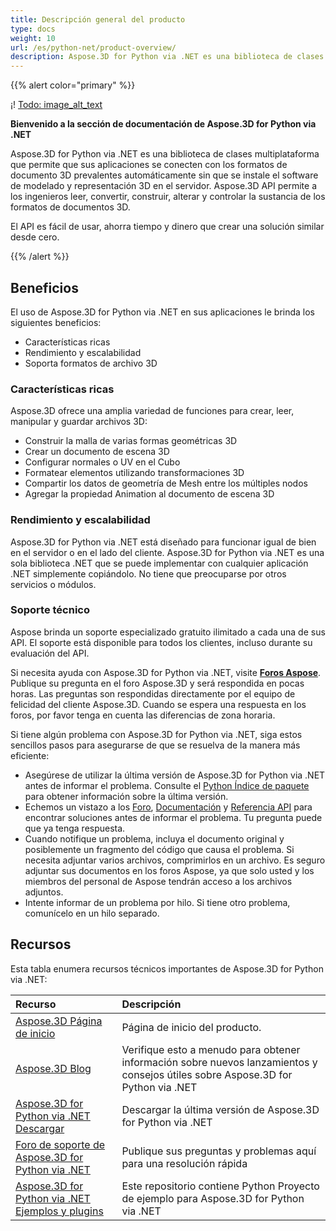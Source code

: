 ```yaml
---
title: Descripción general del producto
type: docs
weight: 10
url: /es/python-net/product-overview/
description: Aspose.3D for Python via .NET es una biblioteca de clases multiplataforma que permite que sus aplicaciones se conecten con los formatos de documento 3D prevalentes automáticamente sin que se instale el software de modelado y representación 3D en el servidor. Aspose.3D API permite a los ingenieros leer, convertir, construir, alterar y controlar la sustancia de los formatos de documentos 3D.
---
```

{{% alert color="primary" %}} 

¡! [Todo: image_alt_text](/3d/es/python-net/home_1.png)

**Bienvenido a la sección de documentación de Aspose.3D for Python via .NET**

Aspose.3D for Python via .NET es una biblioteca de clases multiplataforma que permite que sus aplicaciones se conecten con los formatos de documento 3D prevalentes automáticamente sin que se instale el software de modelado y representación 3D en el servidor. Aspose.3D API permite a los ingenieros leer, convertir, construir, alterar y controlar la sustancia de los formatos de documentos 3D.

El API es fácil de usar, ahorra tiempo y dinero que crear una solución similar desde cero.

{{% /alert %}} 
##  **Beneficios**
El uso de Aspose.3D for Python via .NET en sus aplicaciones le brinda los siguientes beneficios:

- Características ricas
- Rendimiento y escalabilidad
- Soporta formatos de archivo 3D
###  **Características ricas**
Aspose.3D ofrece una amplia variedad de funciones para crear, leer, manipular y guardar archivos 3D:

- Construir la malla de varias formas geométricas 3D
- Crear un documento de escena 3D
- Configurar normales o UV en el Cubo
- Formatear elementos utilizando transformaciones 3D
- Compartir los datos de geometría de Mesh entre los múltiples nodos
- Agregar la propiedad Animation al documento de escena 3D
###  **Rendimiento y escalabilidad**
Aspose.3D for Python via .NET está diseñado para funcionar igual de bien en el servidor o en el lado del cliente. Aspose.3D for Python via .NET es una sola biblioteca .NET que se puede implementar con cualquier aplicación .NET simplemente copiándolo. No tiene que preocuparse por otros servicios o módulos.
###  **Soporte técnico**
Aspose brinda un soporte especializado gratuito ilimitado a cada una de sus API. El soporte está disponible para todos los clientes, incluso durante su evaluación del API.

Si necesita ayuda con Aspose.3D for Python via .NET, visite [**Foros Aspose**](https://forum.aspose.com/). Publique su pregunta en el foro Aspose.3D y será respondida en pocas horas. Las preguntas son respondidas directamente por el equipo de felicidad del cliente Aspose.3D. Cuando se espera una respuesta en los foros, por favor tenga en cuenta las diferencias de zona horaria.

Si tiene algún problema con Aspose.3D for Python via .NET, siga estos sencillos pasos para asegurarse de que se resuelva de la manera más eficiente:

- Asegúrese de utilizar la última versión de Aspose.3D for Python via .NET antes de informar el problema. Consulte el [Python Índice de paquete](https://pypi.org/project/aspose-3d/) para obtener información sobre la última versión.
- Echemos un vistazo a los [Foro](https://forum.aspose.com/c/3d), [Documentación](/3d/es/python-net/) y [Referencia API](https://reference.aspose.com/3d/net) para encontrar soluciones antes de informar el problema. Tu pregunta puede que ya tenga respuesta.
- Cuando notifique un problema, incluya el documento original y posiblemente un fragmento del código que causa el problema. Si necesita adjuntar varios archivos, comprimirlos en un archivo. Es seguro adjuntar sus documentos en los foros Aspose, ya que solo usted y los miembros del personal de Aspose tendrán acceso a los archivos adjuntos.
- Intente informar de un problema por hilo. Si tiene otro problema, comunícelo en un hilo separado.
##  **Recursos**
Esta tabla enumera recursos técnicos importantes de Aspose.3D for Python via .NET:

|**Recurso**|**Descripción**|
| :- | :- |
|[Aspose.3D Página de inicio](https://products.aspose.com/3d/python-net/)|Página de inicio del producto.|
|[Aspose.3D Blog](https://blog.aspose.com/category/3d/)|Verifique esto a menudo para obtener información sobre nuevos lanzamientos y consejos útiles sobre Aspose.3D for Python via .NET|
|[Aspose.3D for Python via .NET Descargar](https://pypi.org/project/aspose-3d/)|Descargar la última versión de Aspose.3D for Python via .NET|
|[Foro de soporte de Aspose.3D for Python via .NET](https://forum.aspose.com/c/3d/18)|Publique sus preguntas y problemas aquí para una resolución rápida|
|[Aspose.3D for Python via .NET Ejemplos y plugins](https://github.com/aspose-3d/Aspose.3D-for-Python-via-.NET)|Este repositorio contiene Python Proyecto de ejemplo para Aspose.3D for Python via .NET|

